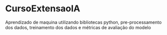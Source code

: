 # CursoExtensaoIA
Aprendizado de maquina utilizando bibliotecas python, pre-processamento dos dados, treinamento dos dados e métricas de avaliação do modelo
